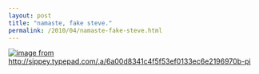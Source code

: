 ```yaml
---
layout: post
title: "namaste, fake steve."
permalink: /2010/04/namaste-fake-steve.html
---
```



<p class="asset asset-image">
	<a style="display: inline;" href="http://sippey.typepad.com/.a/6a00d8341c4f5f53ef0133ec6e21a0970b-pi"><img class="asset  asset-image at-xid-6a00d8341c4f5f53ef0133ec6e21a0970b" alt="image from http://sippey.typepad.com/.a/6a00d8341c4f5f53ef0133ec6e2196970b-pi" src="http://sippey.typepad.com/.a/6a00d8341c4f5f53ef0133ec6e21a0970b-580wi"  /></a> <br />
</p>


